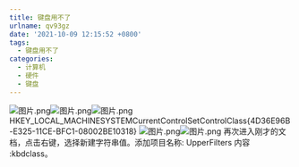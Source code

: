 ```yaml
---
title: 键盘用不了
urlname: qv93gz
date: '2021-10-09 12:15:52 +0800'
tags:
  - 键盘用不了
categories:
  - 计算机
  - 硬件
  - 键盘
---
```


![图片.png](https://cdn.nlark.com/yuque/0/2021/png/22295732/1633673686294-d31a8899-7d04-4278-9b2a-f14097c48f0a.png#clientId=u3fd74067-8a20-4&crop=0&crop=0&crop=1&crop=1&from=paste&height=199&id=uaf2f6c2a&margin=%5Bobject%20Object%5D&name=%E5%9B%BE%E7%89%87.png&originHeight=199&originWidth=364&originalType=binary∶=1&rotation=0&showTitle=false&size=126674&status=done&style=none&taskId=u7a9acd6f-863a-4bc1-9a1e-dfbd69223c2&title=&width=364)![图片.png](https://cdn.nlark.com/yuque/0/2021/png/22295732/1633673689527-54c7e3d4-5d7e-4a5f-bf7f-1baabee04c8e.png#clientId=u3fd74067-8a20-4&crop=0&crop=0&crop=1&crop=1&from=paste&height=228&id=u3c806af4&margin=%5Bobject%20Object%5D&name=%E5%9B%BE%E7%89%87.png&originHeight=228&originWidth=493&originalType=binary∶=1&rotation=0&showTitle=false&size=80797&status=done&style=none&taskId=u36eb03cc-c596-4501-b21c-6226531dfbf&title=&width=493)![图片.png](https://cdn.nlark.com/yuque/0/2021/png/22295732/1633673693379-7c68ad52-0471-4065-bc6b-a6389d31c8ed.png#clientId=u3fd74067-8a20-4&crop=0&crop=0&crop=1&crop=1&from=paste&height=152&id=u23c69b88&margin=%5Bobject%20Object%5D&name=%E5%9B%BE%E7%89%87.png&originHeight=152&originWidth=338&originalType=binary∶=1&rotation=0&showTitle=false&size=31910&status=done&style=none&taskId=u264f0cd4-9764-4cef-942e-e8f350cfb1a&title=&width=338)
HKEY_LOCAL_MACHINESYSTEMCurrentControlSetControlClass{4D36E96B-E325-11CE-BFC1-08002BE10318}
![图片.png](https://cdn.nlark.com/yuque/0/2021/png/22295732/1633673702418-320961aa-90af-4b7e-85e2-3006e50905bf.png#clientId=u3fd74067-8a20-4&crop=0&crop=0&crop=1&crop=1&from=paste&height=224&id=u5ac6e8fc&margin=%5Bobject%20Object%5D&name=%E5%9B%BE%E7%89%87.png&originHeight=224&originWidth=489&originalType=binary∶=1&rotation=0&showTitle=false&size=63989&status=done&style=none&taskId=u0b813686-8c44-4044-9864-74a42e79d89&title=&width=489)![图片.png](https://cdn.nlark.com/yuque/0/2021/png/22295732/1633673705487-33253102-4230-4e1b-a4d7-2ae04dc89b63.png#clientId=u3fd74067-8a20-4&crop=0&crop=0&crop=1&crop=1&from=paste&height=271&id=u162e0d36&margin=%5Bobject%20Object%5D&name=%E5%9B%BE%E7%89%87.png&originHeight=271&originWidth=554&originalType=binary∶=1&rotation=0&showTitle=false&size=75397&status=done&style=none&taskId=udecc61bb-08a6-456a-99f1-876cb8cad59&title=&width=554)
再次进入刚才的文档，点击右键，选择新建字符串值。添加项目名称: UpperFilters 内容 :kbdclass。
